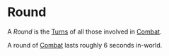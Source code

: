 # Round

A *Round* is the [Turns](Turn.md) of all those involved in [Combat](../Combat/Combat.md).

A round of [Combat](../Combat/Combat.md) lasts roughly 6 seconds in-world.
